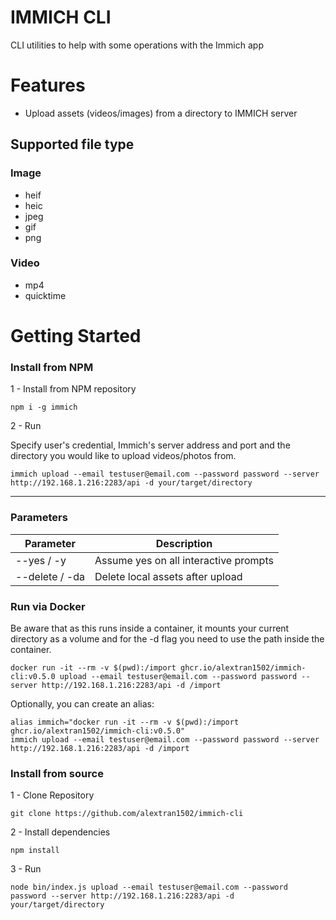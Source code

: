# IMMICH CLI

CLI utilities to help with some operations with the Immich app

# Features

- Upload assets (videos/images) from a directory to IMMICH server

## Supported file type

### Image

- heif
- heic
- jpeg
- gif
- png

### Video

- mp4
- quicktime

# Getting Started

### Install from NPM

1 - Install from NPM repository

```
npm i -g immich
```

2 - Run

Specify user's credential, Immich's server address and port and the directory you would like to upload videos/photos from.

```
immich upload --email testuser@email.com --password password --server http://192.168.1.216:2283/api -d your/target/directory
```

---

### Parameters

| Parameter        | Description                           |
|------------------|---------------------------------------|
| --yes / -y       | Assume yes on all interactive prompts |
| --delete   / -da | Delete local assets after upload      |

### Run via Docker

Be aware that as this runs inside a container, it mounts your current directory as a volume and for the -d flag you need to use the path inside the container.
```
docker run -it --rm -v $(pwd):/import ghcr.io/alextran1502/immich-cli:v0.5.0 upload --email testuser@email.com --password password --server http://192.168.1.216:2283/api -d /import
```

Optionally, you can create an alias:
```
alias immich="docker run -it --rm -v $(pwd):/import ghcr.io/alextran1502/immich-cli:v0.5.0"  
immich upload --email testuser@email.com --password password --server http://192.168.1.216:2283/api -d /import
```

### Install from source

1 - Clone Repository

```
git clone https://github.com/alextran1502/immich-cli
```

2 - Install dependencies

```
npm install
```

3 - Run

```
node bin/index.js upload --email testuser@email.com --password password --server http://192.168.1.216:2283/api -d your/target/directory
```
